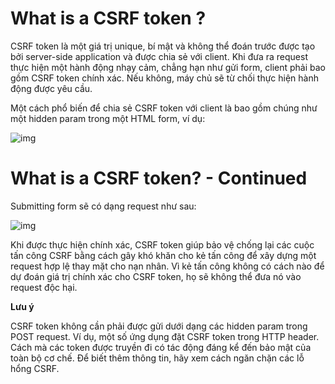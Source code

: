 # What is a CSRF token ?

CSRF token là một giá trị unique, bí mật và không thể đoán trước được tạo bởi server-side application và được chia sẻ với client. Khi đưa ra request thực hiện một hành động nhạy cảm, chẳng hạn như gửi form, client phải bao gồm CSRF token chính xác. Nếu không, máy chủ sẽ từ chối thực hiện hành động được yêu cầu.

Một cách phổ biến để chia sẻ CSRF token với client là bao gồm chúng như một hidden param trong một HTML form, ví dụ:

![img](https://imgur.com/8WJnRsR.png)

# What is a CSRF token? - Continued

Submitting form sẽ có dạng request như sau: 

![img](https://imgur.com/crb0OH2.png)

Khi được thực hiện chính xác, CSRF token giúp bảo vệ chống lại các cuộc tấn công CSRF bằng cách gây khó khăn cho kẻ tấn công để xây dựng một request hợp lệ thay mặt cho nạn nhân. Vì kẻ tấn công không có cách nào để dự đoán giá trị chính xác cho CSRF token, họ sẽ không thể đưa nó vào request độc hại.

**Lưu ý**

CSRF token không cần phải được gửi dưới dạng các hidden param trong POST request. Ví dụ, một số ứng dụng đặt CSRF token trong HTTP header. Cách mà các token được truyền đi có tác động đáng kể đến bảo mật của toàn bộ cơ chế. Để biết thêm thông tin, hãy xem cách ngăn chặn các lỗ hổng CSRF.